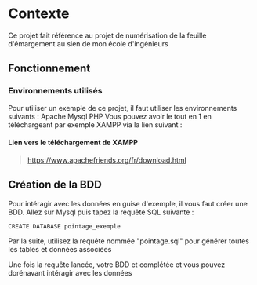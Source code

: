 # Contexte
Ce projet fait référence au projet de numérisation de la feuille d'émargement au sien de mon école d'ingénieurs

## Fonctionnement

### Environnements utilisés
Pour utiliser un exemple de ce projet, il faut utiliser les environnements suivants : 
  Apache
  Mysql
  PHP
Vous pouvez avoir le tout en 1 en téléchargeant par exemple XAMPP via la lien suivant :
#### Lien vers le téléchargement de XAMPP
> https://www.apachefriends.org/fr/download.html

## Création de la BDD

Pour intéragir avec les données en guise d'exemple, il vous faut créer une BDD.
Allez sur Mysql puis tapez la requête SQL suivante : 

`CREATE DATABASE pointage_exemple`

Par la suite, utilisez la requête nommée "pointage.sql" pour générer toutes les tables et données associées

Une fois la requête lancée, votre BDD et complétée et vous pouvez dorénavant intéragir avec les données

# 
